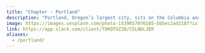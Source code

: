 ```yaml
---
title: "Chapter - Portland"
description: "Portland, Oregon’s largest city, sits on the Columbia and Willamette rivers, in the shadow of snow-capped Mount Hood. It’s known for its parks, bridges and bicycle paths, as well as for its eco-friendliness and its microbreweries and coffeehouses. Iconic Washington Park encompasses sites from the formal Japanese Garden to Oregon Zoo and its railway. The city hosts thriving art, theater and music scenes."
image: https://images.unsplash.com/photo-1539657076185-bb5ec2ad218f?ixlib=rb-1.2.1&ixid=eyJhcHBfaWQiOjEyMDd9&auto=format&fit=crop&w=1350&q=80
link: https://app.slack.com/client/T0KQTUZ2B/C5LNDLJER
aliases:
  - /portland/
---
```

